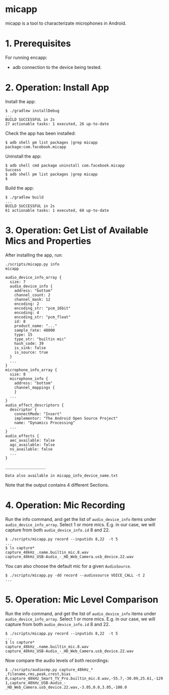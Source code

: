 # micapp

micapp is a tool to characterizate microphones in Android.


# 1. Prerequisites

For running encapp:
* adb connection to the device being tested.


# 2. Operation: Install App

Install the app:
```
$ ./gradlew installDebug
...
BUILD SUCCESSFUL in 2s
27 actionable tasks: 1 executed, 26 up-to-date
```

Check the app has been installed:
```
$ adb shell pm list packages |grep micapp
package:com.facebook.micapp
```

Uninstall the app:
```
$ adb shell cmd package uninstall com.facebook.micapp
Success
$ adb shell pm list packages |grep micapp
$
```

Build the app:
```
$ ./gradlew build
...
BUILD SUCCESSFUL in 2s
61 actionable tasks: 1 executed, 60 up-to-date
```


# 3. Operation: Get List of Available Mics and Properties

After installing the app, run:

```
./scripts/micapp.py info
micapp

audio_device_info_array {
  size: 7
  audio_device_info {
    address: "bottom"
    channel_count: 2
    channel_mask: 12
    encoding: 2
    encoding_str: "pcm_16bit"
    encoding: 4
    encoding_str: "pcm_float"
    id: 8
    product_name: "..."
    sample_rate: 48000
    type: 15
    type_str: "builtin mic"
    hash_code: 39
    is_sink: false
    is_source: true
  }
  ...
}
microphone_info_array {
  size: 8
  microphone_info {
    address: "bottom"
    channel_mappings {
    }
  ...
}
audio_effect_descriptors {
  descriptor {
    connectMode: "Insert"
    implementor: "The Android Open Source Project"
    name: "Dynamics Processing"
  ...
}
audio_effects {
  aec_available: false
  agc_available: false
  ns_available: false
  ...
}

__________________

Data also available in micapp_info_device_name.txt
```

Note that the output contains 4 different Sections.


# 4. Operation: Mic Recording

Run the info command, and get the list of `audio_device_info` items under
`audio_device_info_array`. Select 1 or more mics. E.g. in our case, we will
capture from both `audio_device_info.id` 8 and 22.

```
$ ./scripts/micapp.py record --inputids 8,22  -t 5
...
$ ls capture*
capture_48kHz_.name.builtin_mic.8.wav
capture_48kHz_USB-Audio_-_HD_Web_Camera.usb_device.22.wav
```

You can also choose the default mic for a given `AudioSource`.

```
$ ./scripts/micapp.py -dd record --audiosource VOICE_CALL -t 2
...
```


# 5. Operation: Mic Level Comparison

Run the info command, and get the list of `audio_device_info` items under
`audio_device_info_array`. Select 1 or more mics. E.g. in our case, we will
capture from both `audio_device_info.id` 8 and 22.

```
$ ./scripts/micapp.py record --inputids 8,22  -t 5
...
$ ls capture*
capture_48kHz_.name.builtin_mic.8.wav
capture_48kHz_USB-Audio_-_HD_Web_Camera.usb_device.22.wav
```

Now compare the audio levels of both recordings:

```
$ ./scripts/audiocmp.py capture_48kHz_*
,filename,rms,peak,crest,bias
0,capture_48kHz_Smart_TV_Pro.builtin_mic.8.wav,-55.7,-30.09,25.61,-129.59
1,capture_48kHz_USB-Audio_-_HD_Web_Camera.usb_device.22.wav,-3.05,0.0,3.05,-100.0
```
